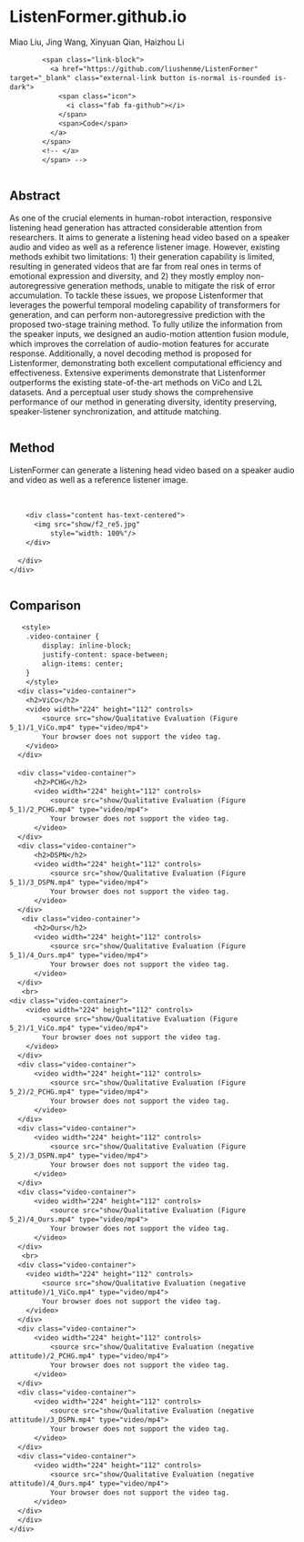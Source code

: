 # ListenFormer.github.io
<html>
<head>
  <meta charset="utf-8">
  <meta name="description"
        content="">
  <meta name="keywords" content="Speech-driven, 3D facial animation, codebook, discrete motion prior">
  <meta name="viewport" content="width=device-width, initial-scale=1">
  <title>ListenFormer</title>

  <!-- Global site tag (gtag.js) - Google Analytics -->
  <!-- <script async src="https://www.googletagmanager.com/gtag/js?id=G-PYVRSFMDRL"></script> -->
  <script>
    window.dataLayer = window.dataLayer || [];

    function gtag() {
      dataLayer.push(arguments);
    }

    gtag('js', new Date());

    gtag('config', 'G-PYVRSFMDRL');
  </script>

  <link href="https://fonts.googleapis.com/css?family=Google+Sans|Noto+Sans|Castoro"
        rel="stylesheet">

  <link rel="stylesheet" href="./static/css/bulma.min.css">
  <link rel="stylesheet" href="./static/css/bulma-carousel.min.css">
  <link rel="stylesheet" href="./static/css/bulma-slider.min.css">
  <link rel="stylesheet" href="./static/css/fontawesome.all.min.css">
  <link rel="stylesheet"
        href="https://cdn.jsdelivr.net/gh/jpswalsh/academicons@1/css/academicons.min.css">
  <link rel="stylesheet" href="./static/css/index.css">
  <link rel="icon" href="./static/images/favicon.svg">

  <script src="https://ajax.googleapis.com/ajax/libs/jquery/3.5.1/jquery.min.js"></script>
  <script defer src="./static/js/fontawesome.all.min.js"></script>
  <script src="./static/js/bulma-carousel.min.js"></script>
  <script src="./static/js/bulma-slider.min.js"></script>
  <script src="./static/js/index.js"></script>
</head>
<body>



  <section class="hero">
    <div class="hero-body">
            <div class="is-size-5 publication-authors">
              <!-- Paper authors -->
              <span class="author-block"></span>
              <a target="_blank">Miao Liu</a>,
              <span class="author-block"></span>
              <a target="_blank">Jing Wang</a>,
              <span class="author-block"></span>
              <a target="_blank">Xinyuan Qian</a>,
              <span class="author-block"></span>
              <a target="_blank">Haizhou Li</a>
            </div>

            <span class="link-block">
              <a href="https://github.com/liushenme/ListenFormer" target="_blank" class="external-link button is-normal is-rounded is-dark">
                <span class="icon">
                  <i class="fab fa-github"></i>
                </span>
                <span>Code</span>
              </a>
            </span>
            <!-- </a>
            </span> -->
   </div>
  </section>


<section class="section">
  <div class="container is-max-desktop">
    <!-- Abstract. -->
    <div class="columns is-centered has-text-centered">
      <div class="column is-four-fifths">
        <h2 class="title is-3">Abstract</h2>
        <div class="content has-text-justified">
          <p>
As one of the crucial elements in human-robot interaction, responsive listening head generation has attracted considerable attention from researchers. It aims to generate a listening head video based on a speaker audio and video as well as a reference listener image. However, existing methods exhibit two limitations: 1) their generation capability is limited, resulting in generated videos that are far from real ones in terms of emotional expression and diversity, and 2) they mostly employ non-autoregressive generation methods, unable to mitigate the risk of error accumulation. To tackle these issues, we propose Listenformer that leverages the powerful temporal modeling capability of transformers for generation, and can perform non-autoregressive prediction with the proposed two-stage training method. To fully utilize the information from the speaker inputs, we designed an audio-motion attention fusion module, which improves the correlation of audio-motion features for accurate response. Additionally, a novel decoding method is proposed for Listenformer, demonstrating both excellent computational efficiency and effectiveness. Extensive experiments demonstrate that Listenformer outperforms the existing state-of-the-art methods on ViCo and L2L datasets. And a perceptual user study shows the comprehensive performance of our method in generating diversity, identity preserving, speaker-listener synchronization, and attitude matching.
          </p>
        </div>
      </div>
    </div>
    <!--/ Abstract. -->
  </div>
</section>


<section class="section">
  <div class="container is-max-desktop">
<!-- Method. -->
    <div class="columns is-centered">
      <div class="column is-full-width">
        <h2 class="title is-3">Method</h2>
        <div class="content has-text-justified">
          <p>
            ListenFormer can generate a listening head video based on a speaker audio and video as well as a reference listener image.
          </p>
        </div>
        <br/>

        <div class="content has-text-centered">
          <img src="show/f2_re5.jpg"
              style="width: 100%"/>
        </div>

      </div>
    </div>
  </div>
</section>  
<!--/ Method. -->
<section class="section">
  <div class="container is-max-desktop">
    <div class="columns is-centered">
      <div class="column is-full-width">
        <h2 class="title is-3">Comparison</h2>

       <style>
	    .video-container {
	        display: inline-block;
	        justify-content: space-between;
	        align-items: center;
	    }
    	</style>
	  <div class="video-container">
        <h2>ViCo</h2>
        <video width="224" height="112" controls>
            <source src="show/Qualitative Evaluation (Figure 5_1)/1_ViCo.mp4" type="video/mp4">
            Your browser does not support the video tag.
        </video>
      </div>

      <div class="video-container">
          <h2>PCHG</h2>
          <video width="224" height="112" controls>
              <source src="show/Qualitative Evaluation (Figure 5_1)/2_PCHG.mp4" type="video/mp4">   
              Your browser does not support the video tag.
          </video>
      </div>
      <div class="video-container">
          <h2>DSPN</h2>
          <video width="224" height="112" controls>
              <source src="show/Qualitative Evaluation (Figure 5_1)/3_DSPN.mp4" type="video/mp4">   
              Your browser does not support the video tag.
          </video>
      </div>
       <div class="video-container">
          <h2>Ours</h2>
          <video width="224" height="112" controls>
              <source src="show/Qualitative Evaluation (Figure 5_1)/4_Ours.mp4" type="video/mp4">   
              Your browser does not support the video tag.
          </video>
      </div>      
       <br>
	<div class="video-container">
        <video width="224" height="112" controls>
            <source src="show/Qualitative Evaluation (Figure 5_2)/1_ViCo.mp4" type="video/mp4">
            Your browser does not support the video tag.
        </video>
      </div>
      <div class="video-container">
          <video width="224" height="112" controls>
              <source src="show/Qualitative Evaluation (Figure 5_2)/2_PCHG.mp4" type="video/mp4">   
              Your browser does not support the video tag.
          </video>
      </div>
      <div class="video-container">
          <video width="224" height="112" controls>
              <source src="show/Qualitative Evaluation (Figure 5_2)/3_DSPN.mp4" type="video/mp4">   
              Your browser does not support the video tag.
          </video>
      </div>        
      <div class="video-container">
          <video width="224" height="112" controls>
              <source src="show/Qualitative Evaluation (Figure 5_2)/4_Ours.mp4" type="video/mp4">   
              Your browser does not support the video tag.
          </video>
      </div>
       <br>
	  <div class="video-container">
        <video width="224" height="112" controls>
            <source src="show/Qualitative Evaluation (negative attitude)/1_ViCo.mp4" type="video/mp4">
            Your browser does not support the video tag.
        </video>
      </div>
      <div class="video-container">
          <video width="224" height="112" controls>
              <source src="show/Qualitative Evaluation (negative attitude)/2_PCHG.mp4" type="video/mp4">   
              Your browser does not support the video tag.
          </video>
      </div>
      <div class="video-container">
          <video width="224" height="112" controls>
              <source src="show/Qualitative Evaluation (negative attitude)/3_DSPN.mp4" type="video/mp4">   
              Your browser does not support the video tag.
          </video>
      </div>        
      <div class="video-container">
          <video width="224" height="112" controls>
              <source src="show/Qualitative Evaluation (negative attitude)/4_Ours.mp4" type="video/mp4">   
              Your browser does not support the video tag.
          </video>
      </div>
      </div>
    </div>
  </div>
</section>  
